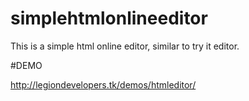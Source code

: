# simplehtmlonlineeditor
This is a simple html online editor, similar to try it editor.

#DEMO

http://legiondevelopers.tk/demos/htmleditor/
